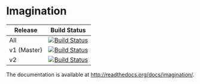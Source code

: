 Imagination
===========

| Release | Build Status |
| --- | --- |
| All | [![Build Status](https://travis-ci.org/shiroyuki/Imagination.svg)](https://travis-ci.org/shiroyuki/Imagination) |
| v1 (Master) | [![Build Status](https://travis-ci.org/shiroyuki/Imagination.svg?branch=master)](https://travis-ci.org/shiroyuki/Imagination) |
| v2 | [![Build Status](https://travis-ci.org/shiroyuki/Imagination.svg?branch=v2-dev)](https://travis-ci.org/shiroyuki/Imagination) |

The documentation is available at http://readthedocs.org/docs/imagination/.
